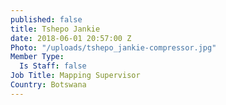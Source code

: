 ```yaml
---
published: false
title: Tshepo Jankie
date: 2018-06-01 20:57:00 Z
Photo: "/uploads/tshepo_jankie-compressor.jpg"
Member Type:
  Is Staff: false
Job Title: Mapping Supervisor
Country: Botswana
---
```

